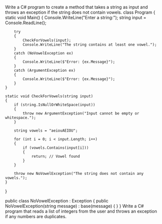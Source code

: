 Write a C# program to create a method that takes a string as input and throws an exception if the string does not contain vowels.
class Program
{
    static void Main()
    {
        Console.WriteLine("Enter a string:");
        string input = Console.ReadLine();

        try
        {
            CheckForVowels(input);
            Console.WriteLine("The string contains at least one vowel.");
        }
        catch (NoVowelException ex)
        {
            Console.WriteLine($"Error: {ex.Message}");
        }
        catch (ArgumentException ex)
        {
            Console.WriteLine($"Error: {ex.Message}");
        }
    }

    static void CheckForVowels(string input)
    {
        if (string.IsNullOrWhiteSpace(input))
        {
            throw new ArgumentException("Input cannot be empty or whitespace.");
        }

        string vowels = "aeiouAEIOU";

        for (int i = 0; i < input.Length; i++)
        {
            if (vowels.Contains(input[i]))
            {
                return; // Vowel found
            }
        }

        throw new NoVowelException("The string does not contain any vowels.");
    }
}

public class NoVowelException : Exception
{
    public NoVowelException(string message) : base(message) { }
}
Write a C# program that reads a list of integers from the user and throws an exception if any numbers are duplicates.



